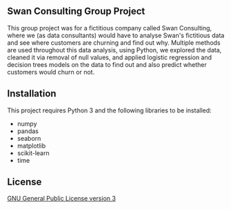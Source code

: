 ## Swan Consulting Group Project

This group project was for a fictitious company called Swan Consulting, where we (as data consultants) would have to analyse Swan's fictitious data and see where customers are churning and find out why. Multiple methods are used throughout this data analysis, using Python, we explored the data, cleaned it via removal of null values, and applied logistic regression and decision trees models on the data to find out and also predict whether customers would churn or not.

## Installation
This project requires Python 3 and the following libraries to be installed:

- numpy
- pandas
- seaborn
- matplotlib
- scikit-learn
- time


## License
[GNU General Public License version 3](https://opensource.org/license/gpl-3-0/)
